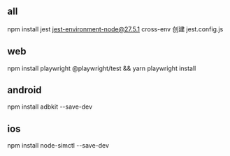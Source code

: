 ## all
npm install jest jest-environment-node@27.5.1 cross-env
创建 jest.config.js

## web
npm install playwright @playwright/test && yarn playwright install

## android
npm install adbkit --save-dev

## ios
npm install node-simctl --save-dev